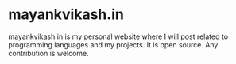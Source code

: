 # mayankvikash.in
mayankvikash.in is my personal website where I will post related to programming languages and my projects. It is open source. Any contribution is welcome.
